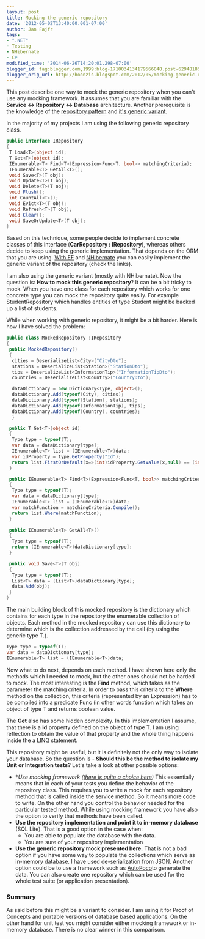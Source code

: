 ```yaml
---
layout: post
title: Mocking the generic repository
date: '2012-05-02T13:40:00.001-07:00'
author: Jan Fajfr
tags:
- ".NET"
- Testing
- NHibernate
- C#
modified_time: '2014-06-26T14:20:01.298-07:00'
blogger_id: tag:blogger.com,1999:blog-1710034134179566048.post-6294818593906360547
blogger_orig_url: http://hoonzis.blogspot.com/2012/05/mocking-generic-repository.html
---
```

This post describe one way to mock the generic repository when you can't use any mocking framework. It assumes that you are familiar with the **Service &lt;-&gt; Repository &lt;-&gt;
Database** architecture. Another prerequisite is the knowledge of the [repository pattern]() and
[it's generic variant](http://www.tugberkugurlu.com/archive/generic-repository-pattern-entity-framework-asp-net-mvc-and-unit-testing-triangle).

In the majority of my projects I am using the following generic repository class.

```cs
public interface IRepository
{
 T Load<T>(object id);
 T Get<T>(object id);
 IEnumerable<T> Find<T>(Expression<Func<T, bool>> matchingCriteria);
 IEnumerable<T> GetAll<T>();
 void Save<T>(T obj);
 void Update<T>(T obj);
 void Delete<T>(T obj);
 void Flush();
 int CountAll<T>();
 void Evict<T>(T obj);
 void Refresh<T>(T obj);
 void Clear();
 void SaveOrUpdate<T>(T obj);
}
```

Based on this technique, some people decide to implement concrete classes of this interface (**CarRepository : IRepository**), whereas others decide to keep using the generic implementation. That depends on the ORM that you are using. [With
EF](http://elegantcode.com/2009/12/15/entity-framework-ef4-generic-repository-and-unit-of-work-prototype/)
and
[NHibernate](http://stackoverflow.com/questions/2587965/using-a-generic-repository-pattern-with-fluent-nhibernate)
you can easily implement the generic variant of the repository (check the links).

I am also using the generic variant (mostly with NHibernate). Now the
question is: **How to mock this generic repository**? It can be a bit
tricky to mock. When you have one class for each repository which works
for one concrete type you can mock the repository quite easily. For
example StudentRepository which handles entities of type Student might
be backed up a list of students.

While when working with generic repository, it might be a bit harder.
Here is how I have solved the problem:

```cs
public class MockedRepository :IRepository
{
 public MockedRepository()
 {
  cities = DeserializeList<City>("CityDto");
  stations = DeserializeList<Station>("StationDto");
  tips = DeserializeList<InformationTip>("InformationTipDto");
  countries = DeserializeList<Country>("CountryDto");

  dataDictionary = new Dictionary<Type, object>();
  dataDictionary.Add(typeof(City), cities);
  dataDictionary.Add(typeof(Station), stations);
  dataDictionary.Add(typeof(InformationTip), tips);
  dataDictionary.Add(typeof(Country), countries);
  }   

 public T Get<T>(object id)
 {
  Type type = typeof(T);
  var data = dataDictionary[type];
  IEnumerable<T> list = (IEnumerable<T>)data;
  var idProperty = type.GetProperty("Id");
  return list.FirstOrDefault(x=>(int)idProperty.GetValue(x,null) == (int)id);
 }

 public IEnumerable<T> Find<T>(Expression<Func<T, bool>> matchingCriteria)
 {
  Type type = typeof(T);
  var data = dataDictionary[type];
  IEnumerable<T> list = (IEnumerable<T>)data;
  var matchFunction = matchingCriteria.Compile();
  return list.Where(matchFunction);
 }

 public IEnumerable<T> GetAll<T>()
 {
  Type type = typeof(T);
  return (IEnumerable<T>)dataDictionary[type];
 }

 public void Save<T>(T obj)
 {
  Type type = typeof(T);
  List<T> data = (List<T>)dataDictionary[type];
  data.Add(obj);
 }
}
```

The main building block of this mocked repository is the dictionary
which contains for each type in the repository the enumerable collection
of objects. Each method in the mocked repository can use this dictionary
to determine which is the collection addressed by the call (by using the
generic type T.).

```cs
Type type = typeof(T);
var data = dataDictionary[type];
IEnumerable<T> list = (IEnumerable<T>)data;
```

Now what to do next, depends on each method. I have shown here only the
methods which I needed to mock, but the other ones should not be harded
to mock. The most interesting is the **Find** method, which takes as the
parameter the matching criteria. In order to pass this criteria to the
**Where** method on the collection, this criteria (represented by an
Expression) has to be compiled into a predicate Func (in other words
function which takes an object of type T and returns boolean value.

The **Get** also has some hidden complexity. In this implementation I
assume, that there is a **Id** property defined on the object of type T.
I am using reflection to obtain the value of that property and the whole
thing happens inside the a LINQ statement.

This repository might be useful, but it is definitely not the only way
to isolate your database. So the question is - **Should this be the
method to isolate my Unit or Integration tests?** Let's take a look at
other possible options:


-   **Use mocking framework ([there is quite a choice
    here](http://stackoverflow.com/questions/37359/what-c-sharp-mocking-framework-to-use))*
     This essentially means that in each of your tests you define the
    behavior of the repository class. This requires you to write a mock
    for each repository method that is called inside the service method.
    So it means more code to write. On the other hand you control the
    behavior needed for the particular tested method. While using
    mocking framework you have also the option to verify that methods
    have been called.
-   **Use the repository implementation and point it to in-memory
    database** (SQL Lite). That is a good option in the case when:
    -   You are able to populate the database with the data.
    -   You are sure of your repository implementation
-   **Use the generic repository mock presented here.** That is not a
    bad option if you have some way to populate the collections which
    serve as in-memory database. I have used de-serialization from JSON.
    Another option could be to use a framework such as
    [AutoPoco](http://autopoco.codeplex.com/)to generate the data. You
    can also create one repository which can be used for the whole test
    suite (or application presentation).

### Summary

As said before this might be a variant to consider. I am using it for
Proof of Concepts and portable versions of database based applications.
On the other hand for unit test you might consider either mocking
framework or in-memory database. There is no clear winner in this
comparison.
